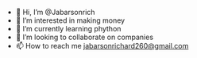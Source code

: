 - 👋 Hi, I’m @Jabarsonrich
- 👀 I’m interested in making money
- 🌱 I’m currently learning phython
- 💞️ I’m looking to collaborate on companies
- 📫 How to reach me jabarsonrichard260@gmail.com

<!---
Jabarsonrich/Jabarsonrich is a ✨ special ✨ repository because its `README.md` (this file) appears on your GitHub profile.
You can click the Preview link to take a look at your changes.
--->


